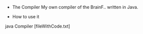 * The Compiler
My own compiler of the BrainF.. written in Java.

* How to use it

java Compiler [fileWithCode.txt] 
